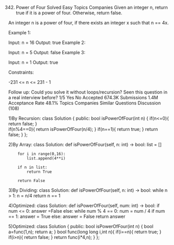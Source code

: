 342. Power of Four
Solved
Easy
Topics
Companies
Given an integer n, return true if it is a power of four. Otherwise, return false.

An integer n is a power of four, if there exists an integer x such that n == 4x.

 

Example 1:

Input: n = 16
Output: true
Example 2:

Input: n = 5
Output: false
Example 3:

Input: n = 1
Output: true
 

Constraints:

-231 <= n <= 231 - 1
 

Follow up: Could you solve it without loops/recursion?
Seen this question in a real interview before?
1/5
Yes
No
Accepted
674.3K
Submissions
1.4M
Acceptance Rate
48.1%
Topics
Companies
Similar Questions
Discussion (108)

1)By Recursion:
class Solution {
public:
    bool isPowerOfFour(int n) {
        if(n<=0){
            return false;
        }  
        if(n%4==0){
            return isPowerOfFour(n/4);
        }
        if(n==1){
            return true;
        }
        return false;
    }
};

2)By Array:
class Solution:
    def isPowerOfFour(self, n: int) -> bool:
        list = []

        for i in range(0,16):
            list.append(4**i)
        
        if n in list:
            return True
        
        return False

3)By Dividing:
class Solution:
    def isPowerOfFour(self, n: int) -> bool:
        while n > 1:
            n = n/4
        return n == 1

4)Optimized:
class Solution:
    def isPowerOfFour(self, num: int) -> bool:
        if num <= 0: 
            answer =False
        else:
            while num % 4 == 0:
                num = num / 4
            if num == 1:
                answer = True
            else:
                answer = False
        return answer

5)Optimized:
class Solution {
public:
    bool isPowerOfFour(int n) {
        bool a=func(1,n);
        return a;
    }
    bool func(long long i,int n){
        if(i==n){
            return true;
        }
        if(i>n){
            return false;
        }
        return func(i*4,n);
    }
};